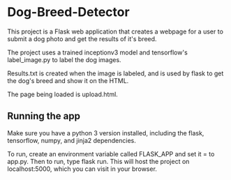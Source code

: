 # Dog-Breed-Detector

This project is a Flask web application that creates a webpage for a user to submit a dog photo and get the results of it's breed.

The project uses a trained inceptionv3 model and tensorflow's label_image.py to label the dog images.

Results.txt is created when the image is labeled, and is used by flask to get the dog's breed and show it on the HTML.

The page being loaded is upload.html.

## Running the app

Make sure you have a python 3 version installed, including the flask, tensorflow, numpy, and jinja2 dependencies.

To run, create an environment variable called FLASK_APP and set it = to app.py. Then to run, type flask run. This will host the project on localhost:5000, which you can visit in your browser.
